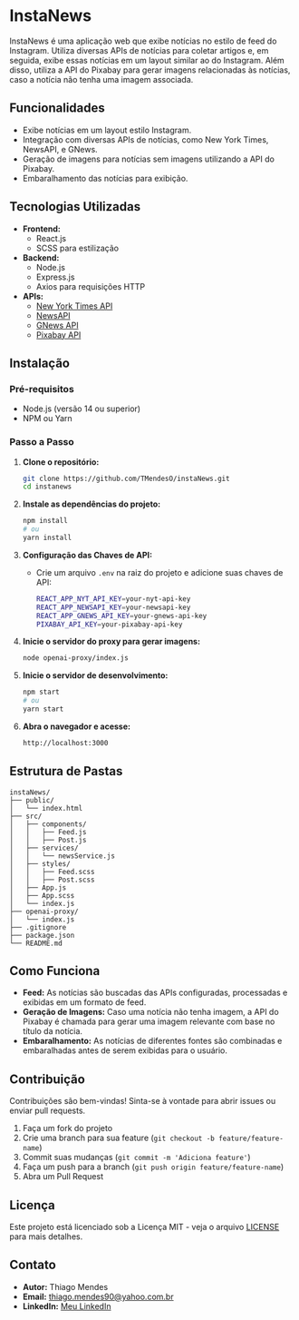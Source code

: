 # InstaNews

InstaNews é uma aplicação web que exibe notícias no estilo de feed do Instagram. Utiliza diversas APIs de notícias para coletar artigos e, em seguida, exibe essas notícias em um layout similar ao do Instagram. Além disso, utiliza a API do Pixabay para gerar imagens relacionadas às notícias, caso a notícia não tenha uma imagem associada.

## Funcionalidades

- Exibe notícias em um layout estilo Instagram.
- Integração com diversas APIs de notícias, como New York Times, NewsAPI, e GNews.
- Geração de imagens para notícias sem imagens utilizando a API do Pixabay.
- Embaralhamento das notícias para exibição.

## Tecnologias Utilizadas

- **Frontend:**
  - React.js
  - SCSS para estilização
- **Backend:**
  - Node.js
  - Express.js
  - Axios para requisições HTTP
- **APIs:**
  - [New York Times API](https://developer.nytimes.com/)
  - [NewsAPI](https://newsapi.org/)
  - [GNews API](https://gnews.io/docs/)
  - [Pixabay API](https://pixabay.com/api/docs/)

## Instalação

### Pré-requisitos

- Node.js (versão 14 ou superior)
- NPM ou Yarn

### Passo a Passo

1. **Clone o repositório:**

   ```bash
   git clone https://github.com/TMendesO/instaNews.git
   cd instanews
   ```

2. **Instale as dependências do projeto:**

   ```bash
   npm install
   # ou
   yarn install
   ```

3. **Configuração das Chaves de API:**

   - Crie um arquivo `.env` na raiz do projeto e adicione suas chaves de API:
     ```bash
     REACT_APP_NYT_API_KEY=your-nyt-api-key
     REACT_APP_NEWSAPI_KEY=your-newsapi-key
     REACT_APP_GNEWS_API_KEY=your-gnews-api-key
     PIXABAY_API_KEY=your-pixabay-api-key
     ```

4. **Inicie o servidor do proxy para gerar imagens:**

   ```bash
   node openai-proxy/index.js
   ```

5. **Inicie o servidor de desenvolvimento:**

   ```bash
   npm start
   # ou
   yarn start
   ```

6. **Abra o navegador e acesse:**
   ```bash
   http://localhost:3000
   ```

## Estrutura de Pastas

```plaintext
instaNews/
├── public/
│   └── index.html
├── src/
│   ├── components/
│   │   ├── Feed.js
│   │   ├── Post.js
│   ├── services/
│   │   └── newsService.js
│   ├── styles/
│   │   ├── Feed.scss
│   │   ├── Post.scss
│   ├── App.js
│   ├── App.scss
│   └── index.js
├── openai-proxy/
│   └── index.js
├── .gitignore
├── package.json
└── README.md
```

## Como Funciona

- **Feed:** As notícias são buscadas das APIs configuradas, processadas e exibidas em um formato de feed.
- **Geração de Imagens:** Caso uma notícia não tenha imagem, a API do Pixabay é chamada para gerar uma imagem relevante com base no título da notícia.
- **Embaralhamento:** As notícias de diferentes fontes são combinadas e embaralhadas antes de serem exibidas para o usuário.

## Contribuição

Contribuições são bem-vindas! Sinta-se à vontade para abrir issues ou enviar pull requests.

1. Faça um fork do projeto
2. Crie uma branch para sua feature (`git checkout -b feature/feature-name`)
3. Commit suas mudanças (`git commit -m 'Adiciona feature'`)
4. Faça um push para a branch (`git push origin feature/feature-name`)
5. Abra um Pull Request

## Licença

Este projeto está licenciado sob a Licença MIT - veja o arquivo [LICENSE](LICENSE) para mais detalhes.

## Contato

- **Autor:** Thiago Mendes
- **Email:** thiago.mendes90@yahoo.com.br
- **LinkedIn:** [Meu LinkedIn](https://www.linkedin.com/in/thiago-mendes-dev/)
